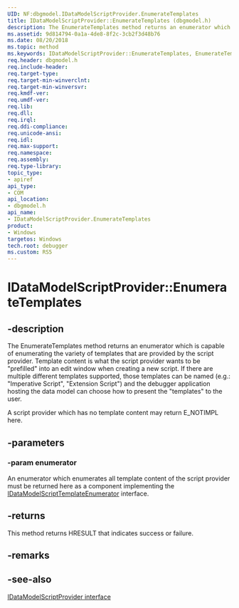 ```yaml
---
UID: NF:dbgmodel.IDataModelScriptProvider.EnumerateTemplates
title: IDataModelScriptProvider::EnumerateTemplates (dbgmodel.h)
description: The EnumerateTemplates method returns an enumerator which is capable of enumerating the variety of templates that are provided by the script provider.
ms.assetid: 9d814794-0a1a-4de8-8f2c-3cb2f3d48b76
ms.date: 08/20/2018
ms.topic: method
ms.keywords: IDataModelScriptProvider::EnumerateTemplates, EnumerateTemplates, IDataModelScriptProvider.EnumerateTemplates, IDataModelScriptProvider::EnumerateTemplates, IDataModelScriptProvider.EnumerateTemplates
req.header: dbgmodel.h
req.include-header:
req.target-type:
req.target-min-winverclnt:
req.target-min-winversvr:
req.kmdf-ver:
req.umdf-ver:
req.lib:
req.dll:
req.irql: 
req.ddi-compliance:
req.unicode-ansi:
req.idl:
req.max-support:
req.namespace:
req.assembly:
req.type-library: 
topic_type: 
- apiref
api_type: 
- COM
api_location: 
- dbgmodel.h
api_name: 
- IDataModelScriptProvider.EnumerateTemplates
product:
- Windows
targetos: Windows
tech.root: debugger
ms.custom: RS5
---
```


# IDataModelScriptProvider::EnumerateTemplates


## -description

The EnumerateTemplates method returns an enumerator which is capable of enumerating the variety of templates that are provided by the script provider. Template content is what the script provider wants to be "prefilled" into an edit window when creating a new script. If there are multiple different templates supported, those templates can be named (e.g.: "Imperative Script", "Extension Script") and the debugger application hosting the data model can choose how to present the "templates" to the user. 

A script provider which has no template content may return E_NOTIMPL here. 


## -parameters

### -param enumerator

An enumerator which enumerates all template content of the script provider must be returned here as a component implementing the [IDataModelScriptTemplateEnumerator](nn-dbgmodel-idatamodelscripttemplateenumerator.md) interface.


## -returns

This method returns HRESULT that indicates success or failure.

## -remarks

## -see-also

[IDataModelScriptProvider interface](nn-dbgmodel-idatamodelscriptprovider.md)
